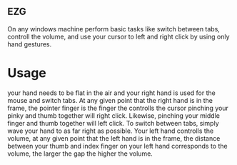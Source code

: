 ## EZG
On any windows machine perform basic tasks like switch between tabs, 
controll the volume, and use your cursor to left and right click by 
using only hand gestures.

# Usage
your hand needs to be flat in the air and your right hand is used for the mouse and switch tabs. At any given point that the right hand is in the frame, the pointer finger is the finger the controlls the cursor pinching your pinky and thumb together will right click. Likewise, pinching your middle finger and thumb together will left click. To switch between tabs, simply wave your hand to as far right as possible. Your left hand controlls the volume, at any given point that the left hand is in the frame, the distance between your thumb and index finger on your left hand corresponds to the volume, the larger the gap the higher the volume.  
